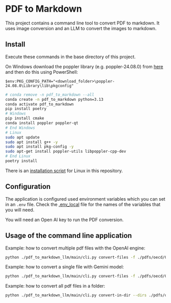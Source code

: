 # PDF to Markdown

This project contains a command line tool to convert PDF to markdown. It uses image conversion and an LLM to convert the images to markdown.

## Install

Execute these commands in the base directory of this project.

On Windows download the poppler library (e.g. poppler-24.08.0) from [here](https://github.com/oschwartz10612/poppler-windows/releases) and then do this using PowerShell:

```
$env:PKG_CONFIG_PATH="<download_folder>\poppler-24.08.0\Library\lib\pkgconfig"
```

```bash
# conda remove -n pdf_to_markdown --all
conda create -n pdf_to_markdown python=3.13
conda activate pdf_to_markdown
pip install poetry
# Windows
pip install cmake
conda install poppler poppler-qt
# End Windows
# Linux
sudo apt update
sudo apt install g++ -y
sudo apt install pkg-config -y
sudo apt-get install poppler-utils libpoppler-cpp-dev
# End Linux
poetry install
```

There is an [installation script](./install.sh) for Linux in this repository.

## Configuration

The application is configured used environment variables which you can set in an `.env` file. Check the [.env_local](./.env_local) file for the names of the variables that you will need.

You will need an Open AI key to run the PDF conversion.

## Usage of the command line application

Example: how to convert multiple pdf files with the OpenAI engine:

```bash
python ./pdf_to_markdown_llm/main/cli.py convert-files -f ./pdfs/oecd/002b3a39-en.pdf -f ./pdfs/oecd/ee6587fd-en.pdf
```

Example: how to convert a single file with Gemini model:

```bash
python ./pdf_to_markdown_llm/main/cli.py convert-files -f ./pdfs/oecd/002b3a39-en.pdf -e gemini
```

Example: how to convert all pdf files in a folder:

```bash
python ./pdf_to_markdown_llm/main/cli.py convert-in-dir --dirs ./pdfs/oecd
```

